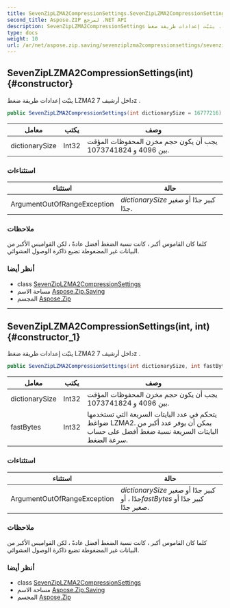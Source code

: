 ```yaml
---
title: SevenZipLZMA2CompressionSettings.SevenZipLZMA2CompressionSettings
second_title: Aspose.ZIP لمرجع .NET API
description: SevenZipLZMA2CompressionSettings البناء. يثبّت إعدادات طريقة ضغط LZMA2 داخل أرشيف 7z .
type: docs
weight: 10
url: /ar/net/aspose.zip.saving/sevenziplzma2compressionsettings/sevenziplzma2compressionsettings/
---
```

## SevenZipLZMA2CompressionSettings(int) {#constructor}

يثبّت إعدادات طريقة ضغط LZMA2 داخل أرشيف 7z .

```csharp
public SevenZipLZMA2CompressionSettings(int dictionarySize = 16777216)
```

| معامل | يكتب | وصف |
| --- | --- | --- |
| dictionarySize | Int32 | يجب أن يكون حجم مخزن المحفوظات المؤقت بين 4096 و 1073741824. |

### استثناءات

| استثناء | حالة |
| --- | --- |
| ArgumentOutOfRangeException | *dictionarySize* كبير جدًا أو صغير جدًا. |

### ملاحظات

كلما كان القاموس أكبر ، كانت نسبة الضغط أفضل عادةً ، لكن القواميس الأكبر من البيانات غير المضغوطة تضيع ذاكرة الوصول العشوائي.

### أنظر أيضا

* class [SevenZipLZMA2CompressionSettings](../)
* مساحة الاسم [Aspose.Zip.Saving](../../sevenziplzma2compressionsettings/)
* المجسم [Aspose.Zip](../../../)

---

## SevenZipLZMA2CompressionSettings(int, int) {#constructor_1}

يثبّت إعدادات طريقة ضغط LZMA2 داخل أرشيف 7z .

```csharp
public SevenZipLZMA2CompressionSettings(int dictionarySize, int fastBytes = 32)
```

| معامل | يكتب | وصف |
| --- | --- | --- |
| dictionarySize | Int32 | يجب أن يكون حجم مخزن المحفوظات المؤقت بين 4096 و 1073741824. |
| fastBytes | Int32 | يتحكم في عدد البايتات السريعة التي تستخدمها ضواغط LZMA2. يمكن أن يوفر عدد أكبر من البايتات السريعة نسبة ضغط أفضل على حساب سرعة الضغط. |

### استثناءات

| استثناء | حالة |
| --- | --- |
| ArgumentOutOfRangeException | *dictionarySize* كبير جدًا أو صغير جدًا ، أو*fastBytes* كبير جدًا أو صغير جدًا. |

### ملاحظات

كلما كان القاموس أكبر ، كانت نسبة الضغط أفضل عادةً ، لكن القواميس الأكبر من البيانات غير المضغوطة تضيع ذاكرة الوصول العشوائي.

### أنظر أيضا

* class [SevenZipLZMA2CompressionSettings](../)
* مساحة الاسم [Aspose.Zip.Saving](../../sevenziplzma2compressionsettings/)
* المجسم [Aspose.Zip](../../../)


